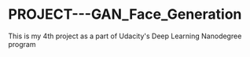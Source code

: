 # PROJECT---GAN_Face_Generation
This is my 4th project as a part of Udacity's Deep Learning Nanodegree program
